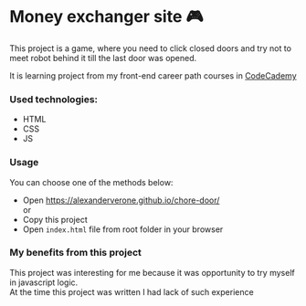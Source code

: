 # Money exchanger site 🎮

This project is a game, where you need to click closed doors
and try not to meet robot behind it till the last door was opened.

It is learning project from my front-end career path courses in [CodeCademy](https://www.codecademy.com)

### Used technologies:
- HTML
- CSS
- JS

### Usage
You can choose one of the methods below:
- Open https://alexanderverone.github.io/chore-door/  
  or
- Copy this project
- Open ```index.html``` file from root folder in your browser

### My benefits from this project
This project was interesting for me because it was opportunity to try myself in javascript logic.  
At the time this project was written I had lack of such experience